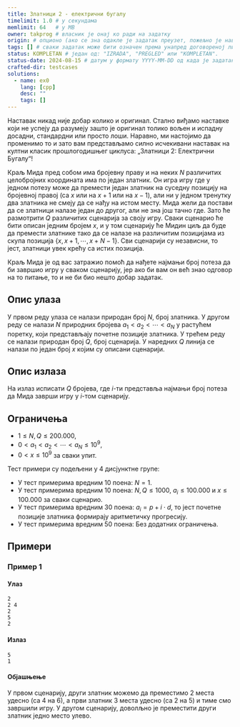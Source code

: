 ```yaml
---
title: Златници 2 - електрични бугалу
timelimit: 1.0 # у секундама
memlimit: 64   # y MB
owner: takprog # власник је онај ко ради на задатку
origin: # опционо (ако се зна одакле је задатак преузет, пожељно је навести извор)
tags: [] # сваки задатак може бити означен према унапред договореној листи ознака
status: KOMPLETAN # један од: "IZRADA", "PREGLED" или "KOMPLETAN".
status-date: 2024-08-15 # датум у формату YYYY-MM-DD од када је задатак у наведеном статусу
crafted-dir: testcases
solutions:
  - name: ex0
    lang: [cpp]
    desc: ""
    tags: []
---
```


Наставак никад није добар колико и оригинал. Стално виђамо наставке који не успеју да разумеју зашто је оригинал толико вољен и испадну досадни, стандардни или просто лоши. Наравно, ми настојимо да променимо то и зато вам представљамо силно исчекивани наставак на култни класик прошлогодишњег циклуса: „Златници 2: Електрични Бугалу“!

Краљ Мида пред собом има бројевну праву и на неких $N$ различитих целобројних координата има по један златник. Он игра игру где у једном потезу може да премести један златник на суседну позицију на бројевној правој (са $x$ или на $x+1$ или на $x-1$), али ни у једном тренутку два златника не смеју да се нађу на истом месту. Мида жели да постави да се златници налазе један до другог, али не зна још тачно где. Зато ће размотрити $Q$ различитих сценарија за своју игру. Сваки сценарио ће бити описан једним бројем $x$, и у том сценарију ће Мидин циљ да буде да премести златнике тако да се налазе на различитим позицијама из скупа позиција $\{x,x+1,\cdots,x+N-1\}$. Сви сценарији су независни, то јест, златници увек крећу са истих позиција.

Краљ Мида је од вас затражио помоћ да нађете најмањи број потеза да би завршио игру у сваком сценарију, јер ако би вам он већ знао одговор на то питање, то и не би био нешто добар задатак.
## Опис улаза
У првом реду улаза се налази природан број $N$, број златника. У другом реду се налази $N$ природних бројева $a_1<a_2<\cdots<a_N$ у растућем поретку, који представљају почетне позиције златника. У трећем реду се налази природан број $Q$, број сценарија. У наредних $Q$ линија се налази по један број $x$ којим су описани сценарији.
## Опис излаза

На излаз исписати $Q$ бројева, где $i$-ти представља најмањи број потеза да Мида заврши игру у $i$-том сценарију.

## Ограничења

-   $1 \leq N,Q \leq 200.000$,
-   $0 < a_1<a_2<\cdots<a_N \le10^9$,
-  $0<x\le10^9$ за сваки упит.

Тест примери су подељени у 4 дисјунктне групе:

-   У тест примерима вредним $10$ поена: $N = 1$.
-   У тест примерима вредним $10$ поена: $N,Q\leq 1000$,  $a_i\le 100.000$ и $x\le 100.000$ за сваки сценарио.
-   У тест примерима вредним $30$ поена: $a_i=p+i\cdot d$, то јест почетне позиције златника формирају аритметичку прогресију.
-   У тест примерима вредним $50$ поена: Без додатних ограничења.

## Примери

### Пример 1

#### Улаз

```
2
2 4
2
5
2
```

#### Излаз

```
5
1
```
#### Објашњење

У првом сценарију, други златник можемо да преместимо $2$ места удесно (са $4$ на $6$), а први златник $3$ места удесно (са $2$ на $5$) и тиме смо завршили игру. У другом сценарију, доволљно је преместити други златник једно место улево.
